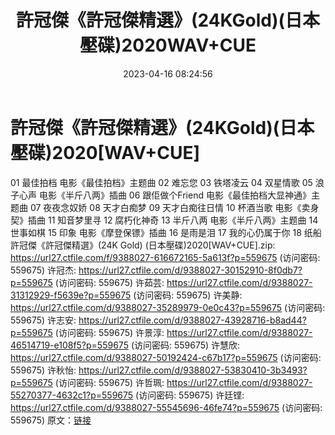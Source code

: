 ﻿---
title: 許冠傑《許冠傑精選》(24KGold)(日本壓碟)2020WAV+CUE
date: 2023-04-16 08:24:56
categories: WAV车载音乐、镜像
tags: 华语中文
---
# 許冠傑《許冠傑精選》(24KGold)(日本壓碟)2020[WAV+CUE]

01 最佳拍档 电影《最佳拍档》主题曲
02 难忘您
03 铁塔凌云
04 双星情歌
05 浪子心声 电影《半斤八两》插曲
06 跟佢做个Friend 电影《最佳拍档大显神通》主题曲
07 夜夜念奴娇
08 天才白痴梦
09 天才白痴往日情
10 杯酒当歌 电影《卖身契》插曲
11 知音梦里寻
12 腐朽化神奇
13 半斤八两 电影《半斤八两》主题曲
14 世事如棋
15 印象 电影《摩登保镖》插曲
16 是雨是泪
17 我的心仍属于你
18 纸船
許冠傑《許冠傑精選》(24K Gold) (日本壓碟)2020[WAV+CUE].zip: https://url27.ctfile.com/f/9388027-616672165-5a613f?p=559675
(访问密码: 559675)
许冠杰: https://url27.ctfile.com/d/9388027-30152910-8f0db7?p=559675
(访问密码: 559675)
许茹芸: https://url27.ctfile.com/d/9388027-31312929-f5639e?p=559675
(访问密码: 559675)
许美静: https://url27.ctfile.com/d/9388027-35289979-0e0c43?p=559675
(访问密码: 559675)
许志安: https://url27.ctfile.com/d/9388027-43928716-b8ad44?p=559675
(访问密码: 559675)
许景淳: https://url27.ctfile.com/d/9388027-46514719-e108f5?p=559675
(访问密码: 559675)
许慧欣: https://url27.ctfile.com/d/9388027-50192424-c67b17?p=559675
(访问密码: 559675)
许秋怡: https://url27.ctfile.com/d/9388027-53830410-3b3493?p=559675
(访问密码: 559675)
许哲珮: https://url27.ctfile.com/d/9388027-55270377-4632c1?p=559675
(访问密码: 559675)
许廷铿: https://url27.ctfile.com/d/9388027-55545696-46fe74?p=559675
(访问密码: 559675)
原文：[链接](https://blog.sina.com.cn/s/blog_1647c7e76010311gx.html)